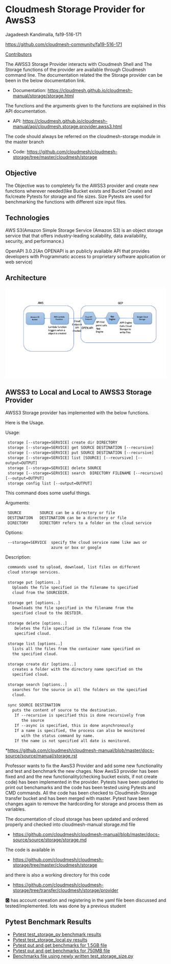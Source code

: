 # Cloudmesh Storage Provider for AwsS3

Jagadeesh Kandimalla, fa19-516-171 

<https://github.com/cloudmesh-community/fa19-516-171>

[Contributors](https://github.com/cloudmesh-community/fa19-516-171/graphs/contributors)

The AWSS3 Storage Provider interacts with Cloudmesh Shell and The Storage functions
of the provider are available through Cloudmesh command line. The documentation
related the the Storage provider can be been in the below documentation link.

* Documentation: <https://cloudmesh.github.io/cloudmesh-manual/storage/storage.html>

The functions and the arguments given to the functions are explained in this API documentation.

* API: <https://cloudmesh.github.io/cloudmesh-manual/api/cloudmesh.storage.provider.awss3.html>

The code should always be referred on the cloudmesh-storage module in the master branch

* Code: <https://github.com/cloudmesh/cloudmesh-storage/tree/master/cloudmesh/storage>

## Objective

The Objective was to completely fix the AWSS3 provider and create new functions wherever
needed(like Bucket exists and Bucket Create) and fix/create Pytests for storage and file sizes.
Size Pytests are used for benchmarking the functions with different size input files.

## Technologies


AWS S3(Amazon Simple Storage Service (Amazon S3) is an object storage service that
that offers industry-leading scalability, data availability, security, and performance.)

OpenAPI 3.0.2(An OPENAPI is an publicly available API that provides developers with 
Programmatic access to proprietary software application or web service)


## Architecture

![architecture](images/architecuture-171.png)


## AWSS3 to Local and Local to AWSS3  Storage Provider

AWSS3 Storage provider has implemented with the below functions.

Here is the Usage.

   Usage:
   
     storage [--storage=SERVICE] create dir DIRECTORY
     storage [--storage=SERVICE] get SOURCE DESTINATION [--recursive]
     storage [--storage=SERVICE] put SOURCE DESTINATION [--recursive]
     storage [--storage=SERVICE] list [SOURCE] [--recursive] [--output=OUTPUT]
     storage [--storage=SERVICE] delete SOURCE
     storage [--storage=SERVICE] search  DIRECTORY FILENAME [--recursive] [--output=OUTPUT]
     storage config list [--output=OUTPUT]
     
     
   This command does some useful things.
   
   Arguments:
   
     SOURCE        SOURCE can be a directory or file
     DESTINATION   DESTINATION can be a directory or file
     DIRECTORY     DIRECTORY refers to a folder on the cloud service


   Options:
   
     --storage=SERVICE  specify the cloud service name like aws or
                        azure or box or google

   Description:
   
     commands used to upload, download, list files on different
     cloud storage services.

     storage put [options..]
       Uploads the file specified in the filename to specified
       cloud from the SOURCEDIR.

     storage get [options..]
       Downloads the file specified in the filename from the
       specified cloud to the DESTDIR.

     storage delete [options..]
        Deletes the file specified in the filename from the
        specified cloud.

     storage list [options..]
       lists all the files from the container name specified on
       the specified cloud.

     storage create dir [options..]
       creates a folder with the directory name specified on the
       specified cloud.

     storage search [options..]
       searches for the source in all the folders on the specified
       cloud.

     sync SOURCE DESTINATION
       puts the content of source to the destination.
        If --recursive is specified this is done recursively from
           the source
        If --async is specified, this is done asynchronously
        If a name is specified, the process can also be monitored
           with the status command by name.
        If the name is not specified all date is monitored.


*<https://github.com/cloudmesh/cloudmesh-manual/blob/master/docs-source/source/manual/storage.rst>

Professor wants to fix the AwsS3 Provider and add some new functionality
and test and benchmark the new chages. Now AwsS3 provider has been fixed
and and the new functionality(checking bucket exists, if not create
code) has been implemented in the provider. Pytests have been updated to
print out benchamarks and the code has been tested using Pytests and CMD
commands. All the code has been checked to Cloudmesh-Storage transfer
bucket and has been merged with master. Pytest have been changes again
to remove the hardcording for storage and process them as variables.

The documentation of cloud storage has been updated and ordered properly
and checked into cloudmesh-manual storage.md file

* <https://github.com/cloudmesh/cloudmesh-manual/blob/master/docs-source/source/storage/storage.md>

The code is available in 

* <https://github.com/cloudmesh/cloudmesh-storage/tree/master/cloudmesh/storage>

and there is also a working directory for this code

* <https://github.com/cloudmesh/cloudmesh-storage/tree/transfer/cloudmesh/storage/provider>

:o2: has account cereation and registering in the yaml file been discussed and tested/implemented. lots was done by a previous student

## Pytest Benchmark Results

* [Pytest test_storage_py benchmark results](../project/awss3storagebenchmarks.txt)
* [Pytest test_storage_local.py results](../project/localtest9.txt)
* [Pytest put and get benchmarks for 1.5GB file](../project/cloud-awss3-fa19-171.txt)
* [Pytest put and get benchmarks for 750MB file](../project/cloud-awss3-fa19-171-750MB.txt)
* [Benchmarks file using newly written test_storage_size.py](../project/storage-aws-fa19-516-171.txt)






